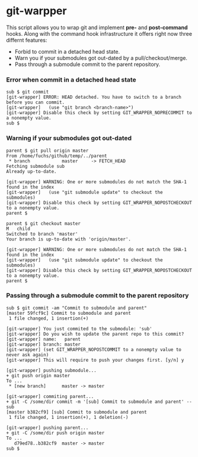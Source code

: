 git-warpper
===========

This script allows you to wrap git and implement **pre-** and **post-command** hooks.
Along with the command hook infrastructure it offers right now three differnt features:
* Forbid to commit in a detached head state.
* Warn you if your submodules got out-dated by a pull/checkout/merge.
* Pass through a submodule commit to the parent repository.


### Error when commit in a detached head state

```
sub $ git commit
[git-wrapper] ERROR: HEAD detached. You have to switch to a branch before you can commit.
[git-wrapper]   (use "git branch <branch-name>")
[git-wrapper] Disable this check by setting GIT_WRAPPER_NOPRECOMMIT to a nonempty value.
sub $
```

### Warning if your submodules got out-dated
```
parent $ git pull origin master 
From /home/fuchs/github/temp/../parent
 * branch            master     -> FETCH_HEAD
Fetching submodule sub
Already up-to-date.

[git-wrapper] WARNING: One or more submodules do not match the SHA-1 found in the index
[git-wrapper]   (use "git submodule update" to checkout the submodules)
[git-wrapper] Disable this check by setting GIT_WRAPPER_NOPOSTCHECKOUT to a nonempty value.
parent $
```

```
parent $ git checkout master
M	child
Switched to branch 'master'
Your branch is up-to-date with 'origin/master'.

[git-wrapper] WARNING: One or more submodules do not match the SHA-1 found in the index
[git-wrapper]   (use "git submodule update" to checkout the submodules)
[git-wrapper] Disable this check by setting GIT_WRAPPER_NOPOSTCHECKOUT to a nonempty value.
parent $
```

### Passing through a submodule commit to the parent repository
``` 
sub $ git commit -am "Commit to submodule and parent"
[master 59fcf9c] Commit to submodule and parent
 1 file changed, 1 insertion(+)

[git-wrapper] You just commited to the submodule: 'sub'
[git-wrapper] Do you wish to update the parent repo to this commit?
[git-wrapper] name:   parent
[git-wrapper] branch: master
[git-wrapper] (set GIT_WRAPPER_NOPOSTCOMMIT to a nonempty value to never ask again)
[git-wrapper] This will require to push your changes first. [y/n] y

[git-wrapper] pushing submodule...
+ git push origin master
To ...
 * [new branch]      master -> master

[git-wrapper] commiting parent...
+ git -C /some/dir commit -m '[sub] Commit to submodule and parent' -- sub
[master b382cf9] [sub] Commit to submodule and parent
 1 file changed, 1 insertion(+), 1 deletion(-)

[git-wrapper] pushing parent...
+ git -C /some/dir push origin master
To ...
   d79ed78..b382cf9  master -> master
sub $ 
```
